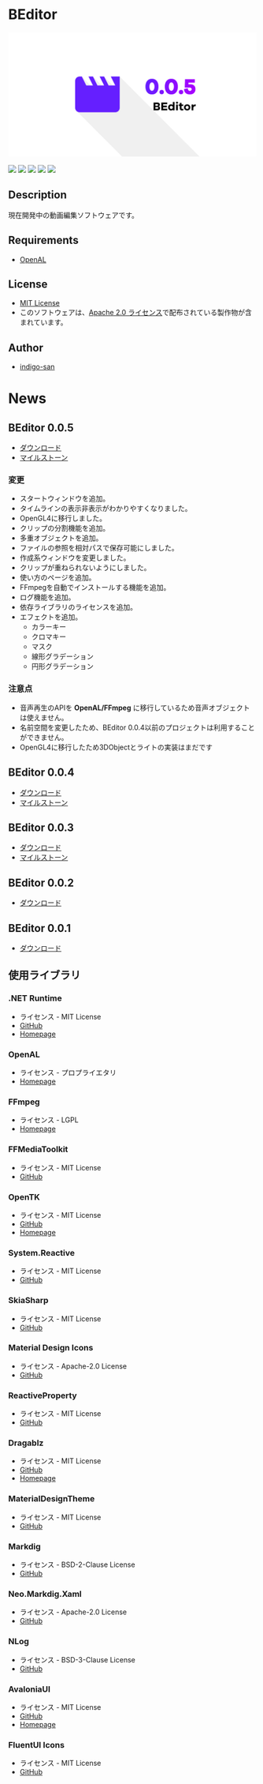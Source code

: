 # BEditor

![](https://raw.githubusercontent.com/b-editor/BEditor/develop/docs/imgs/header.png)

![](https://img.shields.io/github/issues/b-editor/BEditor)
![](https://img.shields.io/github/forks/b-editor/BEditor)
![](https://img.shields.io/github/stars/b-editor/BEditor)
![](https://img.shields.io/github/license/b-editor/BEditor)
![](https://github.com/b-editor/BEditor/workflows/Debug%20Build%20&%20Test/badge.svg)

## Description
現在開発中の動画編集ソフトウェアです。

## Requirements
* [OpenAL](https://www.openal.org/)

## License

* [MIT License](https://github.com/b-editor/BEditor/blob/main/LICENSE)
* このソフトウェアは、[Apache 2.0 ライセンス](http://www.apache.org/licenses/LICENSE-2.0)で配布されている製作物が含まれています。

## Author

* [indigo-san](https://github.com/indigo-san)

# News

## BEditor 0.0.5

* [ダウンロード](https://github.com/b-editor/BEditor/releases/tag/v0.0.5-alpha)
* [マイルストーン](https://github.com/b-editor/BEditor/milestone/2)


### 変更
* スタートウィンドウを追加。
* タイムラインの表示非表示がわかりやすくなりました。
* OpenGL4に移行しました。
* クリップの分割機能を追加。
* 多重オブジェクトを追加。
* ファイルの参照を相対パスで保存可能にしました。
* 作成系ウィンドウを変更しました。
* クリップが重ねられないようにしました。
* 使い方のページを追加。
* FFmpegを自動でインストールする機能を追加。
* ログ機能を追加。
* 依存ライブラリのライセンスを追加。
* エフェクトを追加。
    * カラーキー
    * クロマキー
    * マスク
    * 線形グラデーション
    * 円形グラデーション

### 注意点
* 音声再生のAPIを __OpenAL/FFmpeg__ に移行しているため音声オブジェクトは使えません。
* 名前空間を変更したため、BEditor 0.0.4以前のプロジェクトは利用することができません。
* OpenGL4に移行したため3DObjectとライトの実装はまだです

## BEditor 0.0.4

* [ダウンロード](https://github.com/b-editor/BEditor/releases/tag/v0.0.4-alpha)
* [マイルストーン](https://github.com/b-editor/BEditor/milestone/3)

## BEditor 0.0.3

* [ダウンロード](https://github.com/b-editor/BEditor/releases/tag/v0.0.3-alpha)
* [マイルストーン](https://github.com/b-editor/BEditor/milestone/1)

## BEditor 0.0.2

* [ダウンロード](https://drive.google.com/file/d/15BZabYO3jz_bGCnBT3IyMnxiJWHLAb-o/view?usp=sharing)

## BEditor 0.0.1

* [ダウンロード](https://drive.google.com/file/d/19w8gj_la7JAaCQjlEVldbbpos9xyMjrL/view?usp=sharing)

## 使用ライブラリ

### .NET Runtime
* ライセンス - MIT License
* [GitHub](https://github.com/dotnet/runtime)
* [Homepage](https://dotnet.microsoft.com)

### OpenAL
* ライセンス - プロプライエタリ
* [Homepage](https://www.openal.org/)

### FFmpeg
* ライセンス - LGPL
* [Homepage](https://ffmpeg.org)

### FFMediaToolkit
* ライセンス - MIT License
* [GitHub](https://github.com/radek-k/FFMediaToolkit)

### OpenTK
* ライセンス - MIT License
* [GitHub](https://github.com/opentk/opentk)
* [Homepage](https://opentk.net)

### System.Reactive
* ライセンス - MIT License
* [GitHub](https://github.com/dotnet/reactive)

### SkiaSharp
* ライセンス - MIT License
* [GitHub](https://github.com/mono/SkiaSharp)

### Material Design Icons
* ライセンス - Apache-2.0 License
* [GitHub](https://github.com/google/material-design-icons)

### ReactiveProperty
* ライセンス - MIT License
* [GitHub](https://github.com/runceel/ReactiveProperty)

### Dragablz
* ライセンス - MIT License
* [GitHub](https://github.com/ButchersBoy/Dragablz)
* [Homepage](https://dragablz.net/)

### MaterialDesignTheme
* ライセンス - MIT License
* [GitHub](https://github.com/MaterialDesignInXAML/MaterialDesignInXamlToolkit)

### Markdig
* ライセンス - BSD-2-Clause License
* [GitHub](https://github.com/xoofx/markdig)

### Neo.Markdig.Xaml
* ライセンス - Apache-2.0 License
* [GitHub](https://github.com/neolithos/NeoMarkdigXaml)

### NLog
* ライセンス - BSD-3-Clause License
* [GitHub](https://github.com/NLog/NLog)

### AvaloniaUI
* ライセンス - MIT License
* [GitHub](https://github.com/AvaloniaUI/Avalonia)
* [Homepage](http://avaloniaui.net/)

### FluentUI Icons
* ライセンス - MIT License
* [GitHub](https://github.com/microsoft/fluentui-system-icons)
